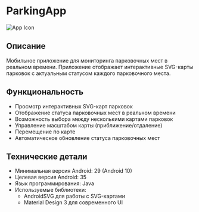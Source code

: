 # ParkingApp

![App Icon](app/src/main/res/mipmap-xxxhdpi/ic_launcher.png)

## Описание

Мобильное приложение для мониторинга парковочных мест в реальном времени. Приложение отображает интерактивные SVG-карты парковок с актуальным статусом каждого парковочного места.

## Функциональность

- Просмотр интерактивных SVG-карт парковок
- Отображение статуса парковочных мест в реальном времени
- Возможность выбора между несколькими картами парковок
- Управление масштабом карты (приближение/отдаление)
- Перемещение по карте
- Автоматическое обновление статуса парковочных мест

## Технические детали

- Минимальная версия Android: 29 (Android 10)
- Целевая версия Android: 35
- Язык программирования: Java
- Используемые библиотеки:
  - AndroidSVG для работы с SVG-картами
  - Material Design 3 для современного UI 